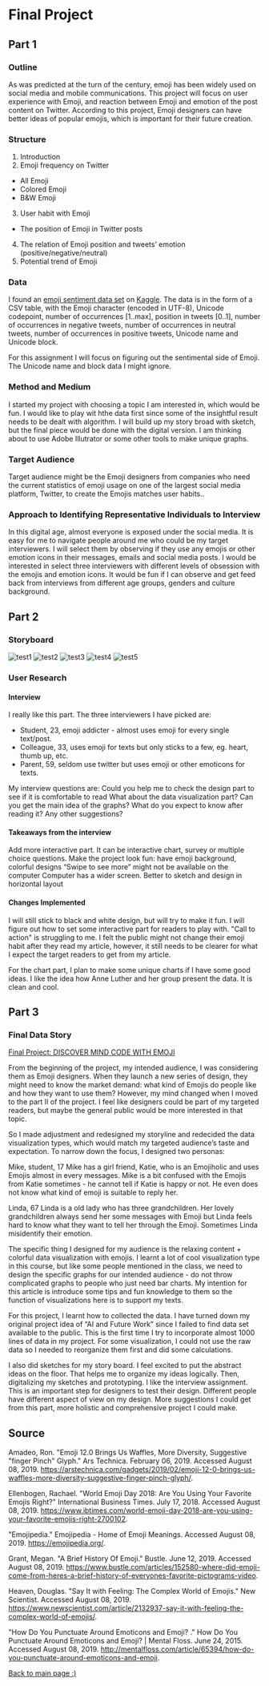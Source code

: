 # Final Project

## Part 1
### Outline
As was predicted at the turn of the century, emoji has been widely used on social media and mobile communications. This project will focus on user experience with Emoji, and reaction between Emoji and emotion of the post content on Twitter. According to this project, Emoji designers can have better ideas of popular emojis, which is important for their future creation.

### Structure
1. Introduction 
2. Emoji frequency on Twitter
* All Emoji
* Colored Emoji
* B&W Emoji
3. User habit with Emoji
* The position of Emoji in Twitter posts
4. The relation of Emoji position and tweets’ emotion (positive/negative/neutral)
5. Potential trend of Emoji

### Data
I found an [emoji sentiment data set](https://www.kaggle.com/thomasseleck/emoji-sentiment-data#Emoji_Sentiment_Data_v1.0.csv) on [Kaggle](https://www.kaggle.com). The data is in the form of a CSV table, with the Emoji character (encoded in UTF-8), Unicode codepoint, number of occurrences [1..max], position in tweets [0..1], number of occurrences in negative tweets, number of occurrences in neutral tweets, number of occurrences in positive tweets, Unicode name and Unicode block.

For this assignment I will focus on figuring out the sentimental side of Emoji. The Unicode name and block data I might ignore.

### Method and Medium
I started my project with choosing a topic I am interested in, which would be fun. I would like to play wit hthe data first since some of the insightful result needs to be dealt with algorithm. I will build up my story broad with sketch, but the final piece would be done with the digital version. I am thinking about to use Adobe Illutrator or some other tools to make unique graphs.

### Target Audience
Target audience might be the Emoji designers from companies who need the current statistics of emoji usage on one of the largest social media platform, Twitter, to create the Emojis matches user habits..

### Approach to Identifying Representative Individuals to Interview
In this digital age, almost everyone is exposed under the social media. It is easy for me to navigate people around me who could be my target interviewers. I will select them by observing if they use any emojis or other emotion icons in their messages, emails and social media posts. I would be interested in select three interviewers with different levels of obsession with the emojis and emotion icons. It would be fun if I can observe and get feed back from interviews from different age groups, genders and culture background.


## Part 2
### Storyboard
![test1](https://jiashunf.github.io/datavizportfolio/SB1.jpg)
![test2](https://jiashunf.github.io/datavizportfolio/SB2.jpg)
![test3](https://jiashunf.github.io/datavizportfolio/SB3.jpg)
![test4](https://jiashunf.github.io/datavizportfolio/SB4.jpg)
![test5](https://jiashunf.github.io/datavizportfolio/SB5.jpg)

### User Research
#### Interview
I really like this part. The three interviewers I have picked are:

* Student, 23, emoji addicter - almost uses emoji for every single text/post.
* Colleague, 33, uses emoji for texts but only sticks to a few, eg. heart, thumb up, etc.
* Parent, 59, seldom use twitter but uses emoji or other emoticons for texts.

My interview questions are:
Could you help me to check the design part to see if it is comfortable to read
What about the data visualization part? Can you get the main idea of the graphs?
What do you expect to know after reading it?
Any other suggestions?

#### Takeaways from the interview
Add more interactive part. It can be interactive chart, survey or multiple choice questions.
Make the project look fun: have emoji background, colorful designs
“Swipe to see more” might not be available on the computer
Computer has a wider screen. Better to sketch and design in horizontal layout

#### Changes Implemented
I will still stick to black and white design, but will try to make it fun. I will figure out how to set some interactive part for readers to play with. "Call to action" is struggling to me. I felt the public might not change their emoji habit after they read my article, however, it still needs to be clearer for what I expect the target readers to get from my article.

For the chart part, I plan to make some unique charts if I have some good ideas. I like the idea how Anne Luther and her group present the data. It is clean and cool.


## Part 3
### Final Data Story

[Final Project: DISCOVER MIND CODE WITH EMOJI](https://carnegiemellon.shorthandstories.com/discovermindcodewithemoji/index.html)

From the beginning of the project, my intended audience, I was considering them as Emoji designers. When they launch a new series of design, they might need to know the market demand: what kind of Emojis do people like and how they want to use them? However, my mind changed when I moved to the part II of the project. I feel like designers could be part of my targeted readers, but maybe the general public would be more interested in that topic. 

So I made adjustment and redesigned my storyline and redecided the data visualization types, which would match my targeted audience’s taste and expectation. To narrow down the focus, I designed two personas:

Mike, student, 17
Mike has a girl friend, Katie, who is an Emojiholic and uses Emojis almost in every messages. Mike is a bit confused with the Emojis from Katie sometimes - he cannot tell if Katie is happy or not. He even does not know what kind of emoji is suitable to reply her.

Linda, 67
Linda is a old lady who has three grandchildren. Her lovely grandchildren always send her some messages with Emoji but Linda feels hard to know what they want to tell her through the Emoji. Sometimes Linda misidentify their emotion.

The specific thing I designed for my audience is the relaxing content + colorful data visualization with emojis. I learnt a lot of cool visualization type in this course, but like some people mentioned in the class, we need to design the specific graphs for our intended audience - do not throw complicated graphs to people who just need bar charts. My intention for this article is introduce some tips and fun knowledge to them so the function of visualizations here is to support my texts.

For this project, I learnt how to collected the data. I have turned down my original project idea of “AI and Future Work” since I failed to find data set available to the public. This is the first time I try to incorporate almost 1000 lines of data in my project. For some visualization, I could not use the raw data so I needed to reorganize them first and did some calculations. 

I also did sketches for my story board. I feel excited to put the abstract ideas on the floor. That helps me to organize my ideas logically. Then, digitalizing my sketches and prototyping. I like the interview assignment. This is an important step for designers to test their design. Different people have different aspect of view on my design. More suggestions I could get from this part, more holistic and comprehensive project I could make.

## Source
Amadeo, Ron. "Emoji 12.0 Brings Us Waffles, More Diversity, Suggestive "finger Pinch" Glyph." Ars Technica. February 06, 2019. Accessed August 08, 2019. https://arstechnica.com/gadgets/2019/02/emoji-12-0-brings-us-waffles-more-diversity-suggestive-finger-pinch-glyph/.

Ellenbogen, Rachael. "World Emoji Day 2018: Are You Using Your Favorite Emojis Right?" International Business Times. July 17, 2018. Accessed August 08, 2019. https://www.ibtimes.com/world-emoji-day-2018-are-you-using-your-favorite-emojis-right-2700102.

"Emojipedia." Emojipedia - Home of Emoji Meanings. Accessed August 08, 2019. https://emojipedia.org/.

Grant, Megan. "A Brief History Of Emoji." Bustle. June 12, 2019. Accessed August 08, 2019. https://www.bustle.com/articles/152580-where-did-emoji-come-from-heres-a-brief-history-of-everyones-favorite-pictograms-video.

Heaven, Douglas. "Say It with Feeling: The Complex World of Emojis." New Scientist. Accessed August 08, 2019. https://www.newscientist.com/article/2132937-say-it-with-feeling-the-complex-world-of-emojis/.

"How Do You Punctuate Around Emoticons and Emoji? ." How Do You Punctuate Around Emoticons and Emoji? | Mental Floss. June 24, 2015. Accessed August 08, 2019. http://mentalfloss.com/article/65394/how-do-you-punctuate-around-emoticons-and-emoji.

	
[Back to main page :)](/datavizportfolio/README.md)






